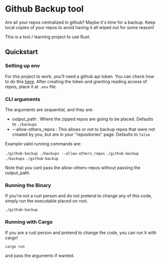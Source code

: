 # Github Backup tool

Are all your repos centralized in github? Maybe it's time for a backup.
Keep local copies of your repos to avoid having it all wiped out for some reason!

This is a tool / learning project to use Rust.

## Quickstart

### Setting up env

For this project to work, you'll need a github api token. You can check how to do this [here](https://docs.github.com/en/rest/using-the-rest-api/getting-started-with-the-rest-api?apiVersion=2022-11-28#3-create-an-access-token).
After creating the token and granting reading access of repos, place it at `.env` file.

### CLI arguments

The arguments are sequential, and they are:
- output_path : Where the zipped repos are going to be placed. Defaults to `./backups`
- --allow-others_repos : This allows or not to backup repos that were not created by you, but are in your "repositories" page. Defaults to `false`

Example valid running commands are:

`./github-backup ./backups --allow-others_repos`
`./github-backup ./backups`
`./github-backup`

Note that you cant pass the allow-others-repos without passing the output_path.

### Running the Binary

If you're not a rust person and do not pretend to change any of this code, simply run the executable placed on root.

`./github-backup`


### Running with Cargo

If you are a rust person and pretend to change the code, you can run it with cargo!

`cargo run`

and pass the arguments if wanted.
